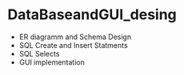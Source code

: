 # DataBaseandGUI_desing
* ER diagramm and Schema Design
* SQL Create and Insert Statments
* SQL Selects 
* GUI implementation
